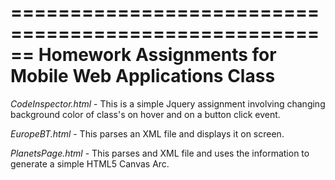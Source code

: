 ======================================================
Homework Assignments for Mobile Web Applications Class
======================================================

*CodeInspector.html* - This is a simple Jquery assignment involving 
changing background color of class's on hover and on a button click event.

*EuropeBT.html* - This parses an XML file and displays it on screen.

*PlanetsPage.html* - This parses and XML file and uses the information to generate a simple HTML5 Canvas Arc.


